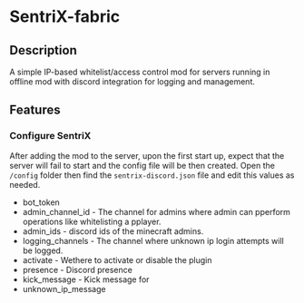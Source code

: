 # SentriX-fabric

## Description
A simple IP-based whitelist/access control mod for servers running in offline mod with discord integration for logging and management.

## Features


### Configure SentriX
After adding the mod to the server, upon the first start up, expect that the server will fail to start and the config file will be then created. Open the `/config` folder then find the `sentrix-discord.json` file and edit this values as needed.

- bot_token
- admin_channel_id - The channel for admins where admin can pperform operations like whitelisting a pplayer.
- admin_ids - discord ids of the minecraft admins.
- logging_channels - The channel where unknown ip login attempts will be logged.
- activate - Wethere to activate or disable the plugin
- presence - Discord presence
- kick_message - Kick message for 
- unknown_ip_message


